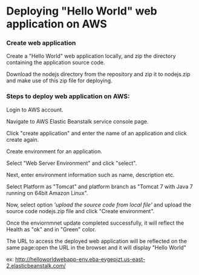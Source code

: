 # Deploying "Hello World" web application on AWS

### Create web application 

Create a "Hello World" web application locally, and zip the directory containing the application source code.

Download the nodejs directory from the repository and zip it to nodejs.zip and make use of this zip file for deploying.

### Steps to deploy web application on AWS:

Login to AWS account.

Navigate to AWS Elastic Beanstalk service console page.

Click "create application" and enter the name of an application and click create again.

Create environment for an application.

Select "Web Server Environment" and click "select".

Next, enter environment information such as name, description etc.

Select Platform as "Tomcat" and platform branch as "Tomcat 7 with Java 7 running on 64bit Amazon Linux".

Now, select option *'upload the source code from local file'* and upload the source code nodejs.zip file and click "Create environment".

Once the enviornmnet update completed successfully, it will reflect the Health as "ok" and in "Green" color.

The URL to access the deployed web application will be reflected on the same page:open the URL in the browser and it will display "Hello World"

ex: http://helloworldwebapp-env.eba-eygepjzt.us-east-2.elasticbeanstalk.com/
